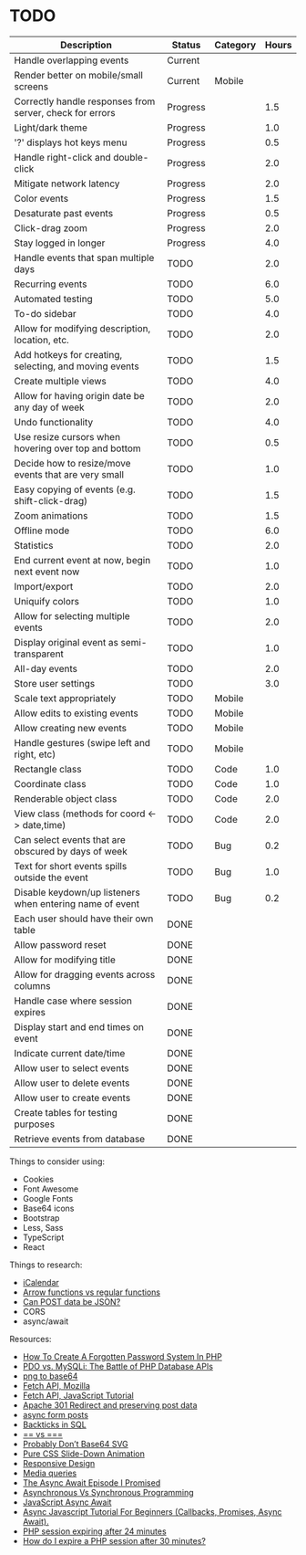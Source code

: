# TODO

|Description                                                |Status  |Category|Hours|
|-----------------------------------------------------------|--------|--------|-----|
| Handle overlapping events                                 |Current |        |     |
| Render better on mobile/small screens                     |Current |Mobile  |     |
| Correctly handle responses from server, check for errors  |Progress|        | 1.5 |
| Light/dark theme                                          |Progress|        | 1.0 |
| '?' displays hot keys menu                                |Progress|        | 0.5 |
| Handle right-click and double-click                       |Progress|        | 2.0 |
| Mitigate network latency                                  |Progress|        | 2.0 |
| Color events                                              |Progress|        | 1.5 |
| Desaturate past events                                    |Progress|        | 0.5 |
| Click-drag zoom                                           |Progress|        | 2.0 |
| Stay logged in longer                                     |Progress|        | 4.0 |
| Handle events that span multiple days                     |TODO    |        | 2.0 |
| Recurring events                                          |TODO    |        | 6.0 |
| Automated testing                                         |TODO    |        | 5.0 |
| To-do sidebar                                             |TODO    |        | 4.0 |
| Allow for modifying description, location, etc.           |TODO    |        | 2.0 |
| Add hotkeys for creating, selecting, and moving events    |TODO    |        | 1.5 |
| Create multiple views                                     |TODO    |        | 4.0 |
| Allow for having origin date be any day of week           |TODO    |        | 2.0 |
| Undo functionality                                        |TODO    |        | 4.0 |
| Use resize cursors when hovering over top and bottom      |TODO    |        | 0.5 |
| Decide how to resize/move events that are very small      |TODO    |        | 1.0 |
| Easy copying of events (e.g. shift-click-drag)            |TODO    |        | 1.5 |
| Zoom animations                                           |TODO    |        | 1.5 |
| Offline mode                                              |TODO    |        | 6.0 |
| Statistics                                                |TODO    |        | 2.0 |
| End current event at now, begin next event now            |TODO    |        | 1.0 |
| Import/export                                             |TODO    |        | 2.0 |
| Uniquify colors                                           |TODO    |        | 1.0 |
| Allow for selecting multiple events                       |TODO    |        | 2.0 |
| Display original event as semi-transparent                |TODO    |        | 1.0 |
| All-day events                                            |TODO    |        | 2.0 |
| Store user settings                                       |TODO    |        | 3.0 |
| Scale text appropriately                                  |TODO    |Mobile  |     |
| Allow edits to existing events                            |TODO    |Mobile  |     |
| Allow creating new events                                 |TODO    |Mobile  |     |
| Handle gestures (swipe left and right, etc)               |TODO    |Mobile  |     |
| Rectangle class                                           |TODO    |Code    | 1.0 |
| Coordinate class                                          |TODO    |Code    | 1.0 |
| Renderable object class                                   |TODO    |Code    | 2.0 |
| View class (methods for coord <-> date,time)              |TODO    |Code    | 2.0 |
| Can select events that are obscured by days of week       |TODO    |Bug     | 0.2 |
| Text for short events spills outside the event            |TODO    |Bug     | 1.0 |
| Disable keydown/up listeners when entering name of event  |TODO    |Bug     | 0.2 |
| Each user should have their own table                     |DONE    |        |     |
| Allow password reset                                      |DONE    |        |     |
| Allow for modifying title                                 |DONE    |        |     |
| Allow for dragging events across columns                  |DONE    |        |     |
| Handle case where session expires                         |DONE    |        |     |
| Display start and end times on event                      |DONE    |        |     |
| Indicate current date/time                                |DONE    |        |     |
| Allow user to select events                               |DONE    |        |     |
| Allow user to delete events                               |DONE    |        |     |
| Allow user to create events                               |DONE    |        |     |
| Create tables for testing purposes                        |DONE    |        |     |
| Retrieve events from database                             |DONE    |        |     |

Things to consider using:

- Cookies
- Font Awesome
- Google Fonts
- Base64 icons
- Bootstrap
- Less, Sass
- TypeScript
- React

Things to research:

- [iCalendar](https://en.wikipedia.org/wiki/ICalendar)
- [Arrow functions vs regular functions](https://medium.com/swlh/javascript-arrow-functions-vs-regular-functions-5ec4a9076796)
- [Can POST data be JSON?](https://www.geeksforgeeks.org/how-to-receive-json-post-with-php/)
- CORS
- async/await

Resources:

- [How To Create A Forgotten Password System In PHP](https://www.youtube.com/watch?v=wUkKCMEYj9M)
- [PDO vs. MySQLi: The Battle of PHP Database APIs](https://websitebeaver.com/php-pdo-vs-mysqli)
- [png to base64](https://onlinepngtools.com/convert-png-to-base64)
- [Fetch API, Mozilla](https://developer.mozilla.org/en-US/docs/Web/API/Fetch_API/Using_Fetch)
- [Fetch API, JavaScript Tutorial](https://www.javascripttutorial.net/javascript-fetch-api/)
- [Apache 301 Redirect and preserving post data](https://stackoverflow.com/questions/13628831/apache-301-redirect-and-preserving-post-data)
- [async form posts](https://pqina.nl/blog/async-form-posts-with-a-couple-lines-of-vanilla-javascript/)
- [Backticks in SQL](https://chartio.com/learn/sql-tips/single-double-quote-and-backticks-in-mysql-queries/)
- [== vs ===](https://stackoverflow.com/questions/6003884/how-do-i-check-for-null-values-in-javascript)
- [Probably Don’t Base64 SVG](https://css-tricks.com/probably-dont-base64-svg/)
- [Pure CSS Slide-Down Animation](https://dzone.com/articles/pure-css-slide-down-animation-1)
- [Responsive Design](https://developer.mozilla.org/en-US/docs/Learn/CSS/CSS_layout/Responsive_Design)
- [Media queries](https://www.emailonacid.com/blog/article/email-development/emailology_media_queries_demystified_min-width_and_max-width/)
- [The Async Await Episode I Promised](https://www.youtube.com/watch?v=vn3tm0quoqE)
- [Asynchronous Vs Synchronous Programming](https://www.youtube.com/watch?v=Kpn2ajSa92c)
- [JavaScript Async Await](https://www.youtube.com/watch?v=V_Kr9OSfDeU)
- [Async Javascript Tutorial For Beginners (Callbacks, Promises, Async Await).](https://www.youtube.com/watch?v=_8gHHBlbziw)
- [PHP session expiring after 24 minutes](https://www.reddit.com/r/PHP/comments/zko6e/php_session_expiring_after_24_minutes/)
- [How do I expire a PHP session after 30 minutes?](https://stackoverflow.com/questions/520237/how-do-i-expire-a-php-session-after-30-minutes/1270960#1270960)
